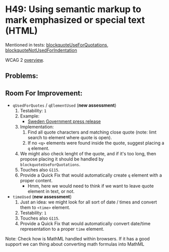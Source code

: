 
# H49: Using semantic markup to mark emphasized or special text (HTML)

Mentioned in tests: [blockquoteUseForQuotations](https://github.com/quailjs/quail/blob/2.2.15/src/js/custom/blockquoteUseForQuotations.js), [blockquoteNotUsedForIndentation](https://github.com/quailjs/quail/blob/2.2.15/src/js/custom/blockquoteNotUsedForIndentation.js)

WCAG 2 [overview](http://www.w3.org/TR/2015/NOTE-WCAG20-TECHS-20150226/H49).

## Problems:

## Room For Improvement:

* `qUsedForQuotes` / `qElementUsed` (**new assessment**)
	1. Testability: `1`
	1. Example:
		* [Sweden Government press release](http://www.government.se/sb/d/18308/a/250170)
	1. Implementation:
		1. Find all quote characters and matching close quote (note: limt search to element where quote is open).
		1. If no `<q>` elements were found inside the quote, suggest placing a `q` element.
	1. We might also check lenght of the quote, and if it's too long, then propose placing it should be handled by `blockquoteUseForQuotations`.
	1. Touches also `G115`.
	1. Provide a Quick Fix that would automatically create `q` element with a proper content.
		* Hmm, here we would need to think if we want to leave quote element in text, or not.
* `timeUsed` (**new assessment**)
	1. Just an idea: we might look for all sort of date / times and convert them to `<time>` element.
	1. Testability: `1`
	1. Touches also `G115`.
	1. Provide a Quick Fix that would automatically convert date/time representation to a proper `time` element.



Note:
Check how is MathML handled within browsers. If it has a good support we can thing about converting math formulas into MathML